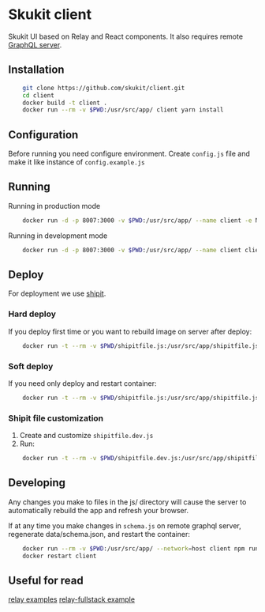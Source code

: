 Skukit client
=============
Skukit UI based on Relay and React components. It also requires remote [GraphQL server](https://github.com/skukit/graphql).

## Installation

```bash
    git clone https://github.com/skukit/client.git
    cd client
    docker build -t client .
    docker run --rm -v $PWD:/usr/src/app/ client yarn install
```
## Configuration

Before running you need configure environment. Create `config.js` file and make it like instance of `config.example.js`

## Running

Running in production mode

```bash
    docker run -d -p 8007:3000 -v $PWD:/usr/src/app/ --name client -e NODE_ENV=production client npm start
```

Running in development mode

```bash
    docker run -d -p 8007:3000 -v $PWD:/usr/src/app/ --name client client npm start
```

## Deploy

For deployment we use [shipit](https://github.com/shipitjs/shipit).

### Hard deploy

If you deploy first time or you want to rebuild image on server after deploy:

```bash
    docker run -t --rm -v $PWD/shipitfile.js:/usr/src/app/shipitfile.js -v ~/.ssh:/root/.ssh mickyto/shipit shipit develop deploy build
```


### Soft deploy

If you need only deploy and restart container:

```bash
    docker run -t --rm -v $PWD/shipitfile.js:/usr/src/app/shipitfile.js -v ~/.ssh:/root/.ssh mickyto/shipit shipit develop deploy restart
```

### Shipit file customization

1. Create and customize `shipitfile.dev.js`
2. Run:

```bash
    docker run -t --rm -v $PWD/shipitfile.dev.js:/usr/src/app/shipitfile.js -v ~/.ssh:/root/.ssh mickyto/shipit shipit develop deploy restart
```


## Developing

Any changes you make to files in the js/ directory will cause the server to automatically rebuild the app and refresh your browser.

If at any time you make changes in `schema.js` on remote graphql server, regenerate data/schema.json, and restart the container:

```bash
    docker run --rm -v $PWD:/usr/src/app/ --network=host client npm run update-schema
    docker restart client
```

## Useful for read

[relay examples](https://github.com/relayjs/relay-examples)
[relay-fullstack example](https://github.com/lvarayut/relay-fullstack)
